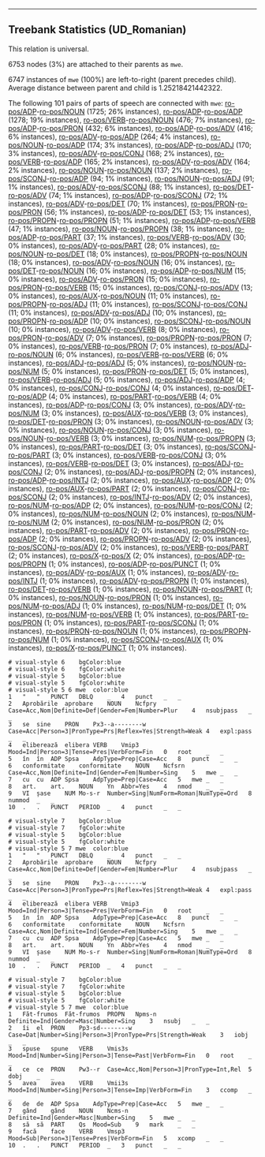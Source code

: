 

--------------------------------------------------------------------------------

## Treebank Statistics (UD_Romanian)

This relation is universal.

6753 nodes (3%) are attached to their parents as `mwe`.

6747 instances of `mwe` (100%) are left-to-right (parent precedes child).
Average distance between parent and child is 1.25218421442322.

The following 101 pairs of parts of speech are connected with `mwe`: [ro-pos/ADP]()-[ro-pos/NOUN]() (1725; 26% instances), [ro-pos/ADP]()-[ro-pos/ADP]() (1278; 19% instances), [ro-pos/VERB]()-[ro-pos/NOUN]() (476; 7% instances), [ro-pos/ADP]()-[ro-pos/PRON]() (432; 6% instances), [ro-pos/ADP]()-[ro-pos/ADV]() (416; 6% instances), [ro-pos/ADV]()-[ro-pos/ADP]() (264; 4% instances), [ro-pos/NOUN]()-[ro-pos/ADP]() (174; 3% instances), [ro-pos/ADP]()-[ro-pos/ADJ]() (170; 3% instances), [ro-pos/ADV]()-[ro-pos/CONJ]() (168; 2% instances), [ro-pos/VERB]()-[ro-pos/ADP]() (165; 2% instances), [ro-pos/ADV]()-[ro-pos/ADV]() (164; 2% instances), [ro-pos/NOUN]()-[ro-pos/NOUN]() (137; 2% instances), [ro-pos/SCONJ]()-[ro-pos/ADP]() (94; 1% instances), [ro-pos/NOUN]()-[ro-pos/ADJ]() (91; 1% instances), [ro-pos/ADV]()-[ro-pos/SCONJ]() (88; 1% instances), [ro-pos/DET]()-[ro-pos/ADV]() (74; 1% instances), [ro-pos/ADP]()-[ro-pos/SCONJ]() (72; 1% instances), [ro-pos/ADV]()-[ro-pos/DET]() (70; 1% instances), [ro-pos/PRON]()-[ro-pos/PRON]() (56; 1% instances), [ro-pos/ADP]()-[ro-pos/DET]() (53; 1% instances), [ro-pos/PROPN]()-[ro-pos/PROPN]() (51; 1% instances), [ro-pos/ADP]()-[ro-pos/VERB]() (47; 1% instances), [ro-pos/NOUN]()-[ro-pos/PROPN]() (38; 1% instances), [ro-pos/ADP]()-[ro-pos/PART]() (37; 1% instances), [ro-pos/VERB]()-[ro-pos/ADV]() (30; 0% instances), [ro-pos/ADV]()-[ro-pos/PART]() (28; 0% instances), [ro-pos/NOUN]()-[ro-pos/DET]() (18; 0% instances), [ro-pos/PROPN]()-[ro-pos/NOUN]() (18; 0% instances), [ro-pos/ADV]()-[ro-pos/NOUN]() (16; 0% instances), [ro-pos/DET]()-[ro-pos/NOUN]() (16; 0% instances), [ro-pos/ADP]()-[ro-pos/NUM]() (15; 0% instances), [ro-pos/ADV]()-[ro-pos/PRON]() (15; 0% instances), [ro-pos/PRON]()-[ro-pos/VERB]() (15; 0% instances), [ro-pos/CONJ]()-[ro-pos/ADV]() (13; 0% instances), [ro-pos/AUX]()-[ro-pos/NOUN]() (11; 0% instances), [ro-pos/PROPN]()-[ro-pos/ADJ]() (11; 0% instances), [ro-pos/SCONJ]()-[ro-pos/CONJ]() (11; 0% instances), [ro-pos/ADV]()-[ro-pos/ADJ]() (10; 0% instances), [ro-pos/PROPN]()-[ro-pos/ADP]() (10; 0% instances), [ro-pos/SCONJ]()-[ro-pos/NOUN]() (10; 0% instances), [ro-pos/ADV]()-[ro-pos/VERB]() (8; 0% instances), [ro-pos/PRON]()-[ro-pos/ADV]() (7; 0% instances), [ro-pos/PROPN]()-[ro-pos/PRON]() (7; 0% instances), [ro-pos/VERB]()-[ro-pos/PRON]() (7; 0% instances), [ro-pos/ADJ]()-[ro-pos/NOUN]() (6; 0% instances), [ro-pos/VERB]()-[ro-pos/VERB]() (6; 0% instances), [ro-pos/ADJ]()-[ro-pos/ADJ]() (5; 0% instances), [ro-pos/NOUN]()-[ro-pos/NUM]() (5; 0% instances), [ro-pos/PRON]()-[ro-pos/DET]() (5; 0% instances), [ro-pos/VERB]()-[ro-pos/ADJ]() (5; 0% instances), [ro-pos/ADJ]()-[ro-pos/ADP]() (4; 0% instances), [ro-pos/CONJ]()-[ro-pos/CONJ]() (4; 0% instances), [ro-pos/DET]()-[ro-pos/ADP]() (4; 0% instances), [ro-pos/PART]()-[ro-pos/VERB]() (4; 0% instances), [ro-pos/ADP]()-[ro-pos/CONJ]() (3; 0% instances), [ro-pos/ADV]()-[ro-pos/NUM]() (3; 0% instances), [ro-pos/AUX]()-[ro-pos/VERB]() (3; 0% instances), [ro-pos/DET]()-[ro-pos/PRON]() (3; 0% instances), [ro-pos/NOUN]()-[ro-pos/ADV]() (3; 0% instances), [ro-pos/NOUN]()-[ro-pos/CONJ]() (3; 0% instances), [ro-pos/NOUN]()-[ro-pos/VERB]() (3; 0% instances), [ro-pos/NUM]()-[ro-pos/PROPN]() (3; 0% instances), [ro-pos/PART]()-[ro-pos/DET]() (3; 0% instances), [ro-pos/SCONJ]()-[ro-pos/PART]() (3; 0% instances), [ro-pos/VERB]()-[ro-pos/CONJ]() (3; 0% instances), [ro-pos/VERB]()-[ro-pos/DET]() (3; 0% instances), [ro-pos/ADJ]()-[ro-pos/CONJ]() (2; 0% instances), [ro-pos/ADJ]()-[ro-pos/PROPN]() (2; 0% instances), [ro-pos/ADP]()-[ro-pos/INTJ]() (2; 0% instances), [ro-pos/AUX]()-[ro-pos/ADP]() (2; 0% instances), [ro-pos/AUX]()-[ro-pos/PART]() (2; 0% instances), [ro-pos/CONJ]()-[ro-pos/SCONJ]() (2; 0% instances), [ro-pos/INTJ]()-[ro-pos/ADV]() (2; 0% instances), [ro-pos/NUM]()-[ro-pos/ADP]() (2; 0% instances), [ro-pos/NUM]()-[ro-pos/CONJ]() (2; 0% instances), [ro-pos/NUM]()-[ro-pos/NOUN]() (2; 0% instances), [ro-pos/NUM]()-[ro-pos/NUM]() (2; 0% instances), [ro-pos/NUM]()-[ro-pos/PRON]() (2; 0% instances), [ro-pos/PART]()-[ro-pos/ADV]() (2; 0% instances), [ro-pos/PRON]()-[ro-pos/ADP]() (2; 0% instances), [ro-pos/PROPN]()-[ro-pos/ADV]() (2; 0% instances), [ro-pos/SCONJ]()-[ro-pos/ADV]() (2; 0% instances), [ro-pos/VERB]()-[ro-pos/PART]() (2; 0% instances), [ro-pos/X]()-[ro-pos/X]() (2; 0% instances), [ro-pos/ADP]()-[ro-pos/PROPN]() (1; 0% instances), [ro-pos/ADP]()-[ro-pos/PUNCT]() (1; 0% instances), [ro-pos/ADV]()-[ro-pos/AUX]() (1; 0% instances), [ro-pos/ADV]()-[ro-pos/INTJ]() (1; 0% instances), [ro-pos/ADV]()-[ro-pos/PROPN]() (1; 0% instances), [ro-pos/DET]()-[ro-pos/VERB]() (1; 0% instances), [ro-pos/NOUN]()-[ro-pos/PART]() (1; 0% instances), [ro-pos/NOUN]()-[ro-pos/PRON]() (1; 0% instances), [ro-pos/NUM]()-[ro-pos/ADJ]() (1; 0% instances), [ro-pos/NUM]()-[ro-pos/DET]() (1; 0% instances), [ro-pos/NUM]()-[ro-pos/VERB]() (1; 0% instances), [ro-pos/PART]()-[ro-pos/PRON]() (1; 0% instances), [ro-pos/PART]()-[ro-pos/SCONJ]() (1; 0% instances), [ro-pos/PRON]()-[ro-pos/NOUN]() (1; 0% instances), [ro-pos/PROPN]()-[ro-pos/NUM]() (1; 0% instances), [ro-pos/SCONJ]()-[ro-pos/AUX]() (1; 0% instances), [ro-pos/X]()-[ro-pos/PUNCT]() (1; 0% instances).


~~~ conllu
# visual-style 6	bgColor:blue
# visual-style 6	fgColor:white
# visual-style 5	bgColor:blue
# visual-style 5	fgColor:white
# visual-style 5 6 mwe	color:blue
1	"	"	PUNCT	DBLQ	_	4	punct	_	_
2	Aprobările	aprobare	NOUN	Ncfpry	Case=Acc,Nom|Definite=Def|Gender=Fem|Number=Plur	4	nsubjpass	_	_
3	se	sine	PRON	Px3--a--------w	Case=Acc|Person=3|PronType=Prs|Reflex=Yes|Strength=Weak	4	expl:pass	_	_
4	eliberează	elibera	VERB	Vmip3	Mood=Ind|Person=3|Tense=Pres|VerbForm=Fin	0	root	_	_
5	în	în	ADP	Spsa	AdpType=Prep|Case=Acc	8	punct	_	_
6	conformitate	conformitate	NOUN	Ncfsrn	Case=Acc,Nom|Definite=Ind|Gender=Fem|Number=Sing	5	mwe	_	_
7	cu	cu	ADP	Spsa	AdpType=Prep|Case=Acc	5	mwe	_	_
8	art.	art.	NOUN	Yn	Abbr=Yes	4	nmod	_	_
9	VI	șase	NUM	Mo-s-r	Number=Sing|NumForm=Roman|NumType=Ord	8	nummod	_	_
10	.	.	PUNCT	PERIOD	_	4	punct	_	_

~~~


~~~ conllu
# visual-style 7	bgColor:blue
# visual-style 7	fgColor:white
# visual-style 5	bgColor:blue
# visual-style 5	fgColor:white
# visual-style 5 7 mwe	color:blue
1	"	"	PUNCT	DBLQ	_	4	punct	_	_
2	Aprobările	aprobare	NOUN	Ncfpry	Case=Acc,Nom|Definite=Def|Gender=Fem|Number=Plur	4	nsubjpass	_	_
3	se	sine	PRON	Px3--a--------w	Case=Acc|Person=3|PronType=Prs|Reflex=Yes|Strength=Weak	4	expl:pass	_	_
4	eliberează	elibera	VERB	Vmip3	Mood=Ind|Person=3|Tense=Pres|VerbForm=Fin	0	root	_	_
5	în	în	ADP	Spsa	AdpType=Prep|Case=Acc	8	punct	_	_
6	conformitate	conformitate	NOUN	Ncfsrn	Case=Acc,Nom|Definite=Ind|Gender=Fem|Number=Sing	5	mwe	_	_
7	cu	cu	ADP	Spsa	AdpType=Prep|Case=Acc	5	mwe	_	_
8	art.	art.	NOUN	Yn	Abbr=Yes	4	nmod	_	_
9	VI	șase	NUM	Mo-s-r	Number=Sing|NumForm=Roman|NumType=Ord	8	nummod	_	_
10	.	.	PUNCT	PERIOD	_	4	punct	_	_

~~~


~~~ conllu
# visual-style 7	bgColor:blue
# visual-style 7	fgColor:white
# visual-style 5	bgColor:blue
# visual-style 5	fgColor:white
# visual-style 5 7 mwe	color:blue
1	Făt-frumos	Făt-frumos	PROPN	Npms-n	Definite=Ind|Gender=Masc|Number=Sing	3	nsubj	_	_
2	îi	el	PRON	Pp3-sd--------w	Case=Dat|Number=Sing|Person=3|PronType=Prs|Strength=Weak	3	iobj	_	_
3	spuse	spune	VERB	Vmis3s	Mood=Ind|Number=Sing|Person=3|Tense=Past|VerbForm=Fin	0	root	_	_
4	ce	ce	PRON	Pw3--r	Case=Acc,Nom|Person=3|PronType=Int,Rel	5	dobj	_	_
5	avea	avea	VERB	Vmii3s	Mood=Ind|Number=Sing|Person=3|Tense=Imp|VerbForm=Fin	3	ccomp	_	_
6	de	de	ADP	Spsa	AdpType=Prep|Case=Acc	5	mwe	_	_
7	gând	gând	NOUN	Ncms-n	Definite=Ind|Gender=Masc|Number=Sing	5	mwe	_	_
8	să	să	PART	Qs	Mood=Sub	9	mark	_	_
9	facă	face	VERB	Vmsp3	Mood=Sub|Person=3|Tense=Pres|VerbForm=Fin	5	xcomp	_	_
10	.	.	PUNCT	PERIOD	_	3	punct	_	_

~~~


